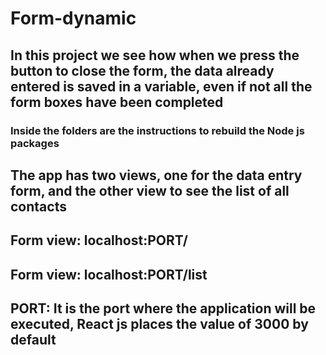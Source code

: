 # Form-dynamic

<h2>In this project we see how when we press the button to close the form, the data already entered is saved in a variable, even if not all the form boxes have been completed</h2>
<h3>Inside the folders are the instructions to rebuild the Node js packages</h3>

<h2>The app has two views, one for the data entry form, and the other view to see the list of all contacts</h2>

<h2>Form view: localhost:PORT/</h2>

<h2>Form view: localhost:PORT/list</h2>

<h2>PORT: It is the port where the application will be executed, React js places the value of 3000 by default</h2>
